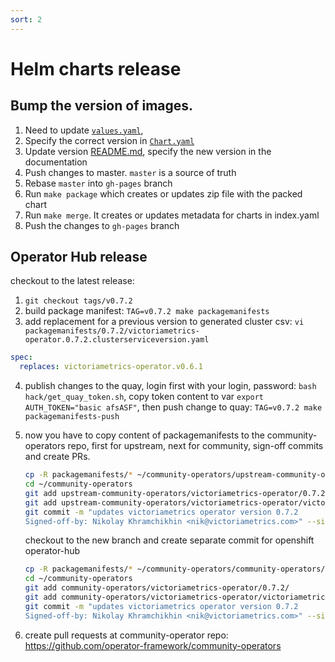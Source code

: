 ```yaml
---
sort: 2
---
```


# Helm charts release

## Bump the version of images.

1. Need to update [`values.yaml`](https://github.com/VictoriaMetrics/helm-charts/blob/master/charts/victoria-metrics-operator/values.yaml), 
2. Specify the correct version in [`Chart.yaml`](https://github.com/VictoriaMetrics/helm-charts/blob/master/charts/victoria-metrics-operator/Chart.yaml)
3. Update version [README.md](https://github.com/VictoriaMetrics/helm-charts/blob/master/charts/victoria-metrics-operator/README.md), specify the new version in the documentation
4. Push changes to master. `master` is a source of truth
5. Rebase `master` into `gh-pages` branch
6. Run `make package` which creates or updates zip file with the packed chart
7. Run `make merge`. It creates or updates metadata for charts in index.yaml
8. Push the changes to `gh-pages` branch


## Operator Hub release

checkout to the latest release:
1) `git checkout tags/v0.7.2`
2) build package manifest: `TAG=v0.7.2 make packagemanifests`
3) add replacement for a previous version to generated cluster csv:
`vi packagemanifests/0.7.2/victoriametrics-operator.0.7.2.clusterserviceversion.yaml`
```yaml
spec:
  replaces: victoriametrics-operator.v0.6.1
```
4) publish changes to the quay, login first with your login, password:
`bash hack/get_quay_token.sh`, copy token content to var `export AUTH_TOKEN="basic afsASF"`, 
   then push change to quay: `TAG=v0.7.2 make packagemanifests-push`
   
5) now you have to copy content of packagemanifests to the community-operators repo,
  first for upstream, next for community, sign-off commits and create PRs.
   ```bash
   cp -R packagemanifests/* ~/community-operators/upstream-community-operators/victoriametrics-operator
   cd ~/community-operators
   git add upstream-community-operators/victoriametrics-operator/0.7.2/
   git add upstream-community-operators/victoriametrics-operator/victoriametrics-operator.package.yaml
   git commit -m "updates victoriametrics operator version 0.7.2
   Signed-off-by: Nikolay Khramchikhin <nik@victoriametrics.com>" --signoff
   ```
   checkout to the new branch and create separate commit for openshift operator-hub
   ```bash
   cp -R packagemanifests/* ~/community-operators/community-operators/victoriametrics-operator
   cd ~/community-operators
   git add community-operators/victoriametrics-operator/0.7.2/
   git add community-operators/victoriametrics-operator/victoriametrics-operator.package.yaml
   git commit -m "updates victoriametrics operator version 0.7.2
   Signed-off-by: Nikolay Khramchikhin <nik@victoriametrics.com>" --signoff
   ```
   
6) create pull requests at community-operator repo:
   https://github.com/operator-framework/community-operators
